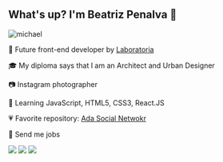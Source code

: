 ## What's up? I'm Beatriz Penalva :wave:

![michael](https://media4.giphy.com/media/ALNEAekQx2nv36kERv/giphy.gif?cid=ecf05e47wzwdtmevk3jiew80txqwsx9t692eyd5hyznccdoh&rid=giphy.gif)


🚀 Future front-end developer by [Laboratoria](https://www.laboratoria.la/)

🎓 My diploma says that I am an Architect and Urban Designer

📷 Instagram photographer

📖 Learning JavaScript, HTML5, CSS3, React.JS

💗 Favorite repository: [Ada Social Netwokr](https://github.com/beatrizpenalva/ada-social-network)

💌 Send me jobs

<p align="left">
  <a href="biapenalva@gmail.com" alt="Gmail">
  <img src="https://img.shields.io/badge/-Gmail-FF0000?style=flat-square&labelColor=FF0000&logo=gmail&logoColor=white&link=LINK-DO-SEU-EMAIL" /></a>

  <a href="https://www.linkedin.com/in/beatrizpenalva/" alt="Linkedin">
  <img src="https://img.shields.io/badge/-Linkedin-0e76a8?style=flat-square&logo=Linkedin&logoColor=white&link=LINK-DO-SEU-LINKEDIN" /></a>

  <a href="https://www.instagram.com/beatrizpenalva_/?hl=pt-br" alt="Instagram">
  <img src="https://img.shields.io/badge/-Instagram-DF0174?style=flat-square&labelColor=DF0174&logo=instagram&logoColor=white&link=LINK-DO-SEU-INSTAGRAM"/></a>
</p>  
